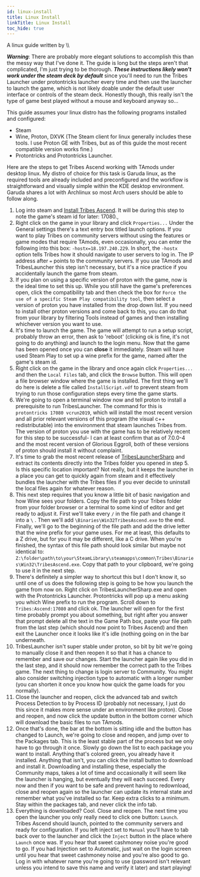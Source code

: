 ```yaml
---
id: linux-install
title: Linux Install
linkTitle: Linux Install
toc_hide: true
---
```


A linux guide written by \\\\

**_Warning_**: There are probably more elegant solutions to accomplish this than the messy way that I've done it. The guide is long but the steps aren't that complicated, I'm just trying to be thorough. **_These instructions likely won't work under the steam deck by default_** since you'll need to run the Tribes Launcher under protontricks launcher every time and then use the launcher to launch the game, which is not likely doable under the default user interface or controls of the steam deck. Honestly though, this really isn't the type of game best played without a mouse and keyboard anyway so...

This guide assumes your linux distro has the following programs installed and configured:

- Steam
- Wine, Proton, DXVK (The Steam client for linux generally includes these tools. I use Proton GE with Tribes, but as of this guide the most recent compatible version works fine.)
- Protontricks and Protontricks Launcher.

Here are the steps to get Tribes Ascend working with TAmods under desktop linux. My distro of choice for this task is Garuda linux, as the required tools are already included and preconfigured and the workflow is straightforward and visually simple within the KDE desktop environment. Garuda shares a lot with Archlinux so most Arch users should be able to follow along.

1. Log into steam and [Install Tribes Ascend](https://store.steampowered.com/app/17080/Tribes_Ascend/). It will be during this step to note the game's steam id for later: 17080.,
2. Right click on the game in your library and click `Properties...` Under the General settings there's a text entry box titled launch options. If you want to play Tribes on community servers without using the features or game modes that require TAmods, even occasionally, you can enter the following into this box: `-hostx=18.197.240.229`. In short, the `-hostx` option tells Tribes how it should navigate to user servers to log in. The IP address after `=` points to the community servers. If you use TAmods and TribesLauncher this step isn't necessary, but it's a nice practice if you accidentally launch the game from steam.
3. If you plan on using a specific version of proton with the game, now is the ideal time to set this up. While you still have the game's preferences open, click the compatibility tab and then check the box for `Force the use of a specific Steam Play compatibility tool`, then select a version of proton you have installed from the drop down list. If you need to install other proton versions and come back to this, you can do that from your library by filtering Tools instead of games and then installing whichever version you want to use.
4. It's time to launch the game. The game will attempt to run a setup script, probably throw an error, then ask to 'reboot' (clicking ok is fine, it's not going to do anything) and launch to the login menu. Now that the game has been opened once you can **close** it immediately. Steam will have used Steam Play to set up a wine prefix for the game, named after the game's steam id.
5. Right click on the game in the library and once again click `Properties...` and then the `Local Files` tab, and click the `Browse` button. This will open a file browser window where the game is installed. The first thing we'll do here is delete a file called `InstallScript.vdf` to prevent steam from trying to run those configuration steps every time the game starts.
6. We're going to open a terminal window now and tell proton to install a prerequisite to run TribesLauncher. The command for this is `protontricks 17080 vcrun2019`, which will install the most recent version and all prior relevant versions of this program (the visual c++ redistributable) into the environment that steam launches Tribes from. The version of proton you use with the game has to be relatively recent for this step to be successful- I can at least confirm that as of 7.0.0-4 and the most recent version of Glorious Eggroll, both of these versions of proton should install it without complaint.
7. It's time to grab the most recent release of [TribesLauncherSharp](https://github.com/mcoot/TribesLauncherSharp/releases) and extract its contents directly into the Tribes folder you opened in step 5. Is this specific location important? Not really, but it keeps the launcher in a place you can get to quickly again from steam and it effectively bundles the launcher with the Tribes files if you ever decide to uninstall the local files again for whatever reason.
8. This next step requires that you know a little bit of basic navigation and how Wine sees your folders. Copy the file path to your Tribes folder from your folder browser or a terminal to some kind of editor and get ready to adjust it. First we'll take every `/` in the file path and change it into a `\` . Then we'll add `\Binaries\Win32TribesAscend.exe` to the end. Finally, we'll go to the beginning of the file path and add the drive letter that the wine prefix for your game uses. For me at least, this defaults to a Z drive, but for you it may be different, like a C drive. When you're finished, the syntax of this file path should look similar but maybe not identical to: `Z:\folder\path\to\your\SteamLibrary\steamapps\common\Tribes\Binaries\Win32\TribesAscend.exe`. Copy that path to your clipboard, we're going to use it in the next step.
9. There's definitely a simpler way to shortcut this but I don't know it, so until one of us does the following step is going to be how you launch the game from now on. Right click on TribesLauncherSharp.exe and open with the Protontricks Launcher. Protontricks will pop up a menu asking you which Wine prefix to run the program. Scroll down to `Tribes:Ascend:17080` and click ok. The launcher will open for the first time probably prompt you about something, but right after you answer that prompt delete all the text in the Game Path box, paste your file path from the last step (which should now point to Tribes Ascend) and then exit the Launcher once it looks like it's idle (nothing going on in the bar underneath.
10. TribesLauncher isn't super stable under proton, so bit by bit we're going to manually close it and then reopen it so that it has a chance to remember and save our changes. Start the launcher again like you did in the last step, and it should now remember the correct path to the Tribes game. The next thing to change is login server to Community. You might also consider switching injection type to automatic with a longer number (you can shorten it once you know how quick the game loads for you normally).
11. Close the launcher and reopen, click the advanced tab and switch Process Detection to by Process ID (probably not necessary, I just do this since it makes more sense under an environment like proton). Close and reopen, and now click the update button in the bottom corner which will download the basic files to run TAmods.
12. Once that's done, the bar at the bottom is sitting idle and the button has changed to Launch, we're going to close and reopen, and jump over to the Packages tab. This is the least stable part of the process but we only have to go through it once. Slowly go down the list to each package you want to install. Anything that's colored green, you already have it installed. Anything that isn't, you can click the install button to download and install it. Downloading and installing these, especially the Community maps, takes a lot of time and occasionally it will seem like the launcher is hanging, but eventually they will each succeed. Every now and then if you want to be safe and prevent having to redownload, close and reopen again so the launcher can update its internal state and remember what you've installed so far. Keep extra clicks to a minimum. Stay within the packages tab, and never click the info tab.
13. Everything is downloaded? Cool. Close and reopen. The next time you open the launcher you only really need to click one button: `Launch`. Tribes Ascend should launch, pointed to the community servers and ready for configuration. If you left inject set to `Manual` you'll have to tab back over to the launcher and click the `Inject` button in the place where `Launch` once was. If you hear that sweet cashmoney noise you're good to go. If you had Injection set to Automatic, just wait on the login screen until you hear that sweet cashmoney noise and you're also good to go. Log in with whatever name you're going to use (password isn't relevant unless you intend to save this name and verify it later) and start playing!

